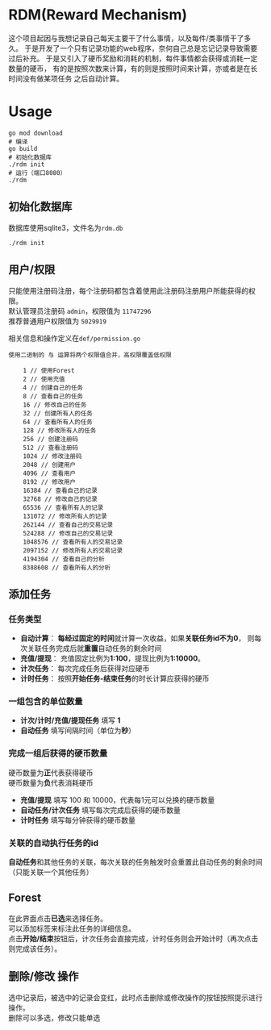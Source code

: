 # RDM(Reward Mechanism)

这个项目起因与我想记录自己每天主要干了什么事情，以及每件/类事情干了多久。
于是开发了一个只有记录功能的web程序，奈何自己总是忘记记录导致需要过后补充。
于是又引入了硬币奖励和消耗的机制，每件事情都会获得或消耗一定数量的硬币，
有的是按照次数来计算，有的则是按照时间来计算，亦或者是在长时间没有做某项任务
之后自动计算。

# Usage

```shell script
go mod download
# 编译
go build
# 初始化数据库
./rdm init
# 运行（端口8080）
./rdm
```

## 初始化数据库

数据库使用sqlite3，文件名为`rdm.db`

`./rdm init`

## 用户/权限

只能使用注册码注册，每个注册码都包含着使用此注册码注册用户所能获得的权限。  
默认管理员注册码 `admin`，权限值为 `11747296`  
推荐普通用户权限值为 `5029919`

相关信息和操作定义在`def/permission.go`

```text
使用二进制的 与 运算将两个权限值合并，高权限覆盖低权限

    1 // 使用Forest
    2 // 使用充值
    4 // 创建自己的任务
    8 // 查看自己的任务
    16 // 修改自己的任务
    32 // 创建所有人的任务
    64 // 查看所有人的任务
    128 // 修改所有人的任务
    256 // 创建注册码
    512 // 查看注册码
    1024 // 修改注册码
    2048 // 创建用户
    4096 // 查看用户
    8192 // 修改用户
    16384 // 查看自己的记录
    32768 // 修改自己的记录
    65536 // 查看所有人的记录
    131072 // 修改所有人的记录
    262144 // 查看自己的交易记录
    524288 // 修改自己的交易记录
    1048576 // 查看所有人的交易记录
    2097152 // 修改所有人的交易记录
    4194304 // 查看自己的分析
    8388608 // 查看所有人的分析
```

## 添加任务

### 任务类型

 - **自动计算**： **每经过固定的时间**就计算一次收益，如果**关联任务id不为0**，
   则每次关联任务完成后就**重置**自动任务的剩余时间
 - **充值/提现**： 充值固定比例为**1:100**，提现比例为**1:10000**。
 - **计次任务**： 每次完成任务后获得对应硬币
 - **计时任务**： 按照**开始任务-结束任务**的时长计算应获得的硬币
 
### 一组包含的单位数量

 - **计次/计时/充值/提现任务** 填写 **1**
 - **自动任务** 填写间隔时间（单位为**秒**）

### 完成一组后获得的硬币数量

硬币数量为**正**代表获得硬币  
硬币数量为**负**代表消耗硬币

- **充值/提现** 填写 100 和 10000，代表每1元可以兑换的硬币数量
- **自动任务/计次任务** 填写每次完成后获得的硬币数量
- **计时任务** 填写每分钟获得的硬币数量

### 关联的自动执行任务的id

**自动任务**和其他任务的关联，每次关联的任务触发时会重置此自动任务的剩余时间（只能关联一个其他任务）

## Forest

在此界面点击**已选**来选择任务。  
可以添加标签来标注此任务的详细信息。  
点击**开始/结束**按钮后，计次任务会直接完成，计时任务则会开始计时（再次点击则完成该任务）。

## 删除/修改 操作

选中记录后，被选中的记录会变红，此时点击删除或修改操作的按钮按照提示进行操作。  
删除可以多选，修改只能单选